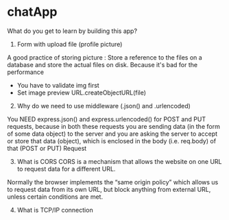 # chatApp

What do you get to learn by building this app?

1. Form with upload file (profile picture)

A good practice of storing picture : Store a reference to the files on a database and store the actual files on disk.
Because it's bad for the performance

- You have to validate img first
- Set image preview URL.createObjectURL(file)

2. Why do we need to use middleware (.json() and .urlencoded)

You NEED express.json() and express.urlencoded() for POST and PUT requests, because in both these requests you are sending data (in the form of some data object) to the server and you are asking the server to accept or store that data (object), which is enclosed in the body (i.e. req.body) of that (POST or PUT) Request

3. What is CORS
   CORS is a mechanism that allows the website on one URL to request data for a different URL.

Normally the browser implements the “same origin policy” which allows us to request data from its own URL, but block anything from external URL, unless certain conditions are met.

4. What is TCP/IP connection
